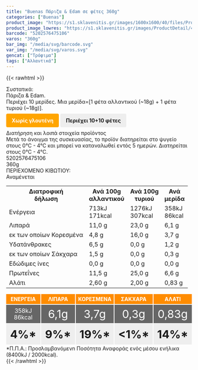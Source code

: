 ```yaml
---
title: "Buenas Πάριζα & Edam σε φέτες 360g"
categories: ["Buenas"]
product_image: "https://s1.sklavenitis.gr/images/1600x1600/40/files/ProductMedia/Products/1226548/1.jpg"
product_image_lowres: "https://s1.sklavenitis.gr/images/ProductDetail/40/files/ProductMedia/Products/1226548/1.jpg"
barcode: "5202576475106"
varos: "360g"
bar_img: "/media/svg/barcode.svg"
var_img: "/media/svg/varos.svg"
gencat: ["Τρόφιμα"]
tags: ["Αλλαντικά"]
---
```

{{< rawhtml >}}
<style>
.varel1 {
    display: flex;
    width: 100%;
    gap: 2px;
    margin-top: 2px;
    flex-wrap: wrap;
    justify-content: stretch;
}

.varel {
    flex-grow: 1;
    flex-basis: 0;
}

.varel div {
    padding: 0;
    text-align: center;
    margin-bottom: 2px;
    
}

.varel div:nth-child(1) {
    background: darkorange;
    color: #fff;
    padding: 5px;
    font-weight:bold;
}

.varel div:nth-child(2) {
    background: #666;
    color: #fff;
    padding: 5px;
    height: 40px;
    display: flex;
    align-items: center;
    justify-content: center;
    font-size: 30px;
    line-height: 18px;
}

.varel div:nth-child(3) {
    background: #eee;
    font-weight: 700;
    font-size: 30px;
    padding: 10px
}


</style>
<div class="product"><div id="sistatika">Συστατικά:</div><div class="alltext">Πάριζα &amp; Edam.<br>Περιέχει 10 μερίδες. Μια μερίδα=[1 φέτα αλλαντικού (~18g) + 1 φέτα τυριού (~18g)].<br><br><b style="background:orange;margin:0px;padding:10px 15px;border-radius:4px;color:#fff">Χωρίς γλουτένη</b> <b style="background: #eee;padding: 10px 15px;border-radius: 4px;">Περιέχει 10+10 φέτες</b><br><br></div><div id="loipa">Διατήρηση και λοιπά στοιχεία προϊόντος</div><div class="alltext">Μετά το άνοιγμα της συσκευασίας, το προϊόν διατηρείται στο ψυγείο στους 0°C - 4°C και μπορεί να καταναλωθεί εντός 5 ημερών. Διατηρείται στους 0°C - 4°C.</div><div id="barcode"><div id="barimage1"></div><span id="bartext">5202576475106</span></div><div id="varos"><div id="varosimage1"></div><span id="varostext">360g</span></div><div id="kivotio">ΠΕΡΙΕΧΟΜΕΝΟ ΚΙΒΩΤΙΟΥ:<br>Αναμένεται</div>
<div class="tabout">
<table id="diatable"><tbody><tr><th>Διατροφική<br>δήλωση</th><th>Ανά 100g<br>αλλαντικού</th><th>Ανά 100g<br>τυριού</th><th>Ανά<br>μερίδα</th></tr><tr><td class="texr2">Ενέργεια</td><td class="texr">713kJ<br>171kcal</td><td class="texr">1276kJ<br>307kcal</td><td class="texr">358kJ<br>86kcal</td></tr><tr><td class="texr2">Λιπαρά</td><td class="texr">11,0 g</td><td class="texr">23,0 g</td><td class="texr">6,1 g</td></tr><tr><td class="gray">εκ των οποίων Κορεσµένα</td><td class="gray2">4,8 g</td><td class="gray2">16,0 g</td><td class="gray2">3,7 g</td></tr><tr><td class="texr2">Yδατάνθρακες</td><td class="texr">6,5 g</td><td class="texr">0,0 g</td><td class="texr">1,2 g</td></tr><tr><td class="gray">εκ των οποίων Σάκχαρα</td><td class="gray2">1,5 g</td><td class="gray2">0,0 g</td><td class="gray2">0,3 g</td></tr><tr><td class="texr2">Eδώδιμες ίνες</td><td class="texr">0,0 g</td><td class="texr">0,0 g</td><td class="texr">0,0 g</td></tr><tr><td class="texr2">Πρωτεΐνες</td><td class="texr">11,5 g</td><td class="texr">25,0 g</td><td class="texr">6,6 g</td></tr><tr><td class="texr2">Αλάτι</td><td class="texr">2,60 g</td><td class="texr">2,00 g</td><td class="texr">0,83 g</td></tr></tbody></table>
</div>
<div class="varel1">
                <div class="varel">
                    <div>ΕΝΕΡΓΕΙΑ</div>
                    <div style="font-size:medium">358kJ<br>86kcal</div>
                    <div>4%*</div>
                </div>
                <div class="varel">
                    <div>ΛΙΠΑΡΑ</div>
                    <div>6,1g</div>
                    <div>9%*</div>
                </div>
                <div class="varel">
                    <div>ΚΟΡΕΣΜΕΝΑ</div>
                    <div>3,7g</div>
                    <div>19%*</div>
                </div>
                <div class="varel">
                    <div>ΣΑΚΧΑΡΑ</div>
                    <div>0,3g</div>
                    <div>&lt;1%*</div>
                </div>
                <div class="varel">
                    <div>ΑΛΑΤΙ</div>
                    <div>0,83g</div>
                    <div>14%*</div>
                </div>
            </div>

<div class="alltext">*Π.Π.Α.: Προσλαμβανόμενn Ποσότητα Αναφοράς ενός μέσου ενήλικα (8400kJ / 2000kcal).</div>
<div class="pimg"></div>
</div>
{{< /rawhtml >}}


